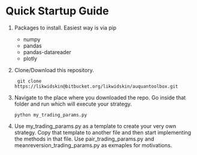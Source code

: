 # **Quick Startup Guide** #

1. Packages to install. Easiest way is via pip  
    * numpy  
    * pandas  
    * pandas-datareader  
    * plotly  
2. Clone/Download this repository.

        git clone https://likwidskin@bitbucket.org/likwidskin/auquantoolbox.git

3.  Navigate to the place where you downloaded the repo. Go inside that folder and run which will execute your strategy.

        python my_trading_params.py

4. Use my_trading_params.py as a template to create your very own strategy. Copy that template to another file 
and then start implementing the methods in that file. Use pair_trading_params.py and meanreversion_trading_params.py as exmaples for motivations.
